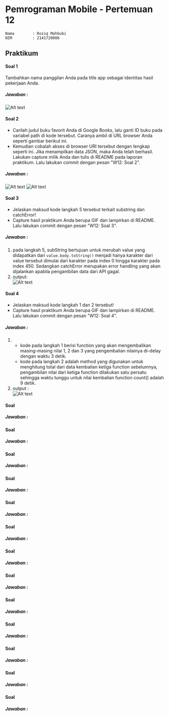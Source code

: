# Pemrograman Mobile - Pertemuan 12
```
Nama        : Roziq Mahbubi
NIM         : 2141720086
```

## Praktikum

#### Soal 1
Tambahkan nama panggilan Anda pada title app sebagai identitas hasil pekerjaan Anda.
##### Jawaban :
![Alt text](image.png)

#### Soal 2
* Carilah judul buku favorit Anda di Google Books, lalu ganti ID buku pada variabel path di kode tersebut. Caranya ambil di URL browser Anda seperti gambar berikut ini.
* Kemudian cobalah akses di browser URI tersebut dengan lengkap seperti ini. Jika menampilkan data JSON, maka Anda telah berhasil. Lakukan capture milik Anda dan tulis di README pada laporan praktikum. Lalu lakukan commit dengan pesan "W12: Soal 2".
##### Jawaban :
![Alt text](image-2.png)
![Alt text](image-1.png)

#### Soal 3
* Jelaskan maksud kode langkah 5 tersebut terkait substring dan catchError!
* Capture hasil praktikum Anda berupa GIF dan lampirkan di README. Lalu lakukan commit dengan pesan "W12: Soal 3".
##### Jawaban :
1. pada langkah 5, subString bertujuan untuk merubah value yang didapatkan dari ```value.body.toString()``` menjadi hanya karakter dari value tersebut dimulai dari karakter pada index 0 hingga karakter pada index 450. Sedangkan catchError merupakan error handling yang akan dijalankan apabila pengambilan data dari API gagal.
2. output:<br> ![Alt text](mobile.gif)
 
#### Soal 4
* Jelaskan maksud kode langkah 1 dan 2 tersebut!
* Capture hasil praktikum Anda berupa GIF dan lampirkan di README. Lalu lakukan commit dengan pesan "W12: Soal 4".
##### Jawaban :
1. * kode pada langkah 1 berisi function yang akan mengembalikan masing-masing nilai 1, 2 dan 3 yang pengembalian nilainya di-delay dengan waktu 3 detik.
   * kode pada langkah 2 adalah method yang digunakan untuk menghitung total dari data kembalian ketiga function sebelumnya, pengambilan nilai dari ketiga function dilakukan satu persatu sehingga waktu tunggu untuk nilai kembalian function count() adalah 9 detik.
2. output : <br> ![Alt text](mobile-1.gif)
 
#### Soal 
##### Jawaban :
 
#### Soal 
##### Jawaban :
 
#### Soal 
##### Jawaban :
 
#### Soal 
##### Jawaban :
 
#### Soal 
##### Jawaban :
 
#### Soal 
##### Jawaban :
 
#### Soal 
##### Jawaban :
 
#### Soal 
##### Jawaban :
 
#### Soal 
##### Jawaban :
 
#### Soal 
##### Jawaban :
 
#### Soal 
##### Jawaban :
 
#### Soal 
##### Jawaban :
 
#### Soal 
##### Jawaban :
 